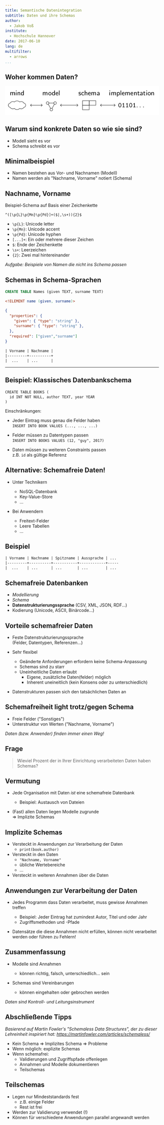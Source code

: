 ```yaml
---
title: Semantische Datenintegration
subtitle: Daten und ihre Schemas
author: 
  - Jakob Voß
institute:
  - Hochschule Hannover
date: 2017-06-10
lang: de
multifilter:
  - arrows
...
```


## Woher kommen Daten?

![](img/data-modeling-simplified.png)

## Warum sind konkrete Daten so wie sie sind?

* Modell sieht es vor
* Schema schreibt es vor

## Minimalbeispiel

* Namen bestehen aus Vor- und Nachnamen (Modell)
* Namen werden als "Nachname, Vorname" notiert (Schema)

## Nachname, Vorname

Beispiel-Schema auf Basis einer Zeichenkette

~~~
^([\p{L}\p{Mn}\p{Pd}]+($|,\s+)){2}$
~~~

* `\p{L}`: Unicode letter
* `\p{Mn}`: Unicode accent
* `\p{Pd}`: Unicode hyphen
* `[...]+`: Ein oder mehrere dieser Zeichen
* `$`: Ende der Zeichenkette
* `\s+`: Leerzeichen
* `{2}`: Zwei mal hintereinander

*Aufgabe: Beispiele von Namen die nicht ins Schema passen*
 
## Schemas in Schema-Sprachen 

~~~SQL
CREATE TABLE Names (given TEXT, surname TEXT)
~~~

~~~DTD
<!ELEMENT name (given, surname)>
~~~

~~~json
{
  "properties": {
    "given": { "type": "string" },
    "surname": { "type": "string" },
  },
  "required": ["given","surname"]
}
~~~

~~~
| Vorname | Nachname |
|---------+----------+
|  ...    | ...      |
~~~


---

## Beispiel: Klassisches Datenbankschema

    CREATE TABLE BOOKS (
      id INT NOT NULL, author TEXT, year YEAR
    )

Einschränkungen:

* Jeder Eintrag muss genau die Felder haben\
  `INSERT INTO BOOK VALUES (..., ..., ...)`

* Felder müssen zu Datentypen passen\
  `INSERT INTO BOOKS VALUES (12, "guy", 2017)`

* Daten müssen zu weiteren Constraints passen\
  z.B. `id` als gültige Referenz

## Alternative: Schemafreie Daten!

* Unter Technikern
    * NoSQL-Datenbank
    * Key-Value-Store
    * ...

* Bei Anwendern
    * Freitext-Felder
    * Leere Tabellen
    * ...

## Beispiel

~~~
| Vorname | Nachname | Spitzname | Aussprache | ...
|---------+----------+-----------+------------+-----
|  ...    | ...      | ...       | ...        | ...
~~~


## Schemafreie Datenbanken

* *Modellierung*
* *Schema*
* **Datenstrukturierungssprache** (CSV, XML, JSON, RDF...)
* Kodierung (Unicode, ASCII, Binärcode...)

## Vorteile schemafreier Daten

* Feste Datenstrukturierungssprache\
  (Felder, Datentypen, Referenzen...)

* Sehr flexibel
    * Geänderte Anforderungen erfordern keine Schema-Anpassung
    * Schemas sind zu starr
    * Uneinheitliche Daten erlaubt
        * Eigene, zusätzliche Daten(felder) möglich
        * Inherent uneineitlich (kein Konsens oder zu unterschiedlich)
* Datenstrukturen passen sich den tatsächlichen Daten an

## Schemafreiheit light trotz/gegen Schema

* Freie Felder ("Sonstiges")
* Unterstruktur von Werten ("Nachname, Vorname")

*Daten (bzw. Anwender) finden immer einen Weg!*

## Frage

> Wieviel Prozent der in Ihrer Einrichtung verarbeiteten Daten haben Schemas? 

## Vermutung

* Jede Organisation mit Daten *ist* eine schemafreie Datenbank
    * Beispiel: Austausch von Dateien 

* (Fast) allen Daten liegen Modelle zugrunde\
  => Implizite Schemas

## Implizite Schemas

* Versteckt in Anwendungen zur Verarbeitung der Daten
    * `print(book.author)`
* Versteckt in den Daten
    * `"Nachname, Vorname"`
    * übliche Wertebereiche
    * ...
* Versteckt in weiteren Annahmen über die Daten
   
## Anwendungen zur Verarbeitung der Daten

* Jedes Programm dass Daten verarbeitet, muss gewisse Annahmen treffen
    * Beispiel: Jeder Eintrag hat zumindest Autor, Titel und oder Jahr
    * Zugriffsmethoden und -Pfade

* Datensätze die diese Annahmen nicht erfüllen,
  können nicht verarbeitet werden oder führen zu Fehlern!

## Zusammenfassung

* Modelle sind Annahmen
    * können richtig, falsch, unterschiedlich... sein

* Schemas sind Vereinbarungen
    * können eingehalten oder gebrochen werden

*Daten sind Kontroll- und Leitungsinstrument*

## Abschließende Tipps

*Basierend auf Martin Fowler's "Schemaless Data Structures", der
zu dieser Lehreinheit inspiriert hat: <https://martinfowler.com/articles/schemaless/>*

* Kein Schema => Implizites Schema => Probleme
* Wenn möglich: explizite Schemas
* Wenn schemafrei:
    * Validierungen und Zugriffspfade offenlegen
    * Annahmen und Modelle dokumentieren
    * Teilschemas

## Teilschemas

* Legen nur Mindeststandards fest
    * z.B. einige Felder
    * Rest ist frei
* Werden zur Validierung verwendet (!)
* Können für verschiedene Anwendungen parallel angewandt werden


